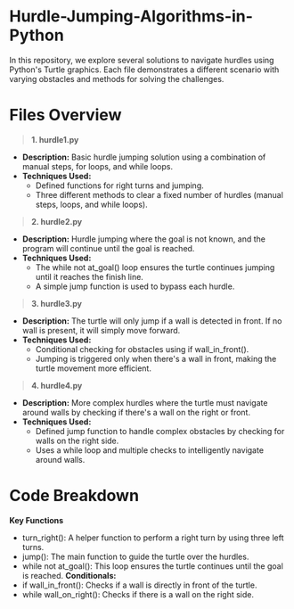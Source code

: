 # Hurdle-Jumping-Algorithms-in-Python
In this repository, we explore several solutions to navigate hurdles using Python's Turtle graphics. Each file demonstrates a different scenario with varying obstacles and methods for solving the challenges.

# Files Overview
> **1. hurdle1.py**
- **Description:** Basic hurdle jumping solution using a combination of manual steps, for loops, and while loops.
- **Techniques Used:**
  - Defined functions for right turns and jumping.
  - Three different methods to clear a fixed number of hurdles (manual steps, loops, and while loops).
  
> **2. hurdle2.py**
- **Description:** Hurdle jumping where the goal is not known, and the program will continue until the goal is reached.
- **Techniques Used:**
  - The while not at_goal() loop ensures the turtle continues jumping until it reaches the finish line.
  - A simple jump function is used to bypass each hurdle.
  
> **3. hurdle3.py**
- **Description:** The turtle will only jump if a wall is detected in front. If no wall is present, it will simply move forward.
- **Techniques Used:**
  - Conditional checking for obstacles using if wall_in_front().
  - Jumping is triggered only when there's a wall in front, making the turtle movement more efficient.

> **4. hurdle4.py**
- **Description:** More complex hurdles where the turtle must navigate around walls by checking if there's a wall on the right or front.
- **Techniques Used:**
  - Defined jump function to handle complex obstacles by checking for walls on the right side.
  - Uses a while loop and multiple checks to intelligently navigate around walls.

# Code Breakdown
**Key Functions**
  - turn_right(): A helper function to perform a right turn by using three left turns.
  - jump(): The main function to guide the turtle over the hurdles.
  - while not at_goal(): This loop ensures the turtle continues until the goal is reached.
**Conditionals:**
  - if wall_in_front(): Checks if a wall is directly in front of the turtle.
  - while wall_on_right(): Checks if there is a wall on the right side.
